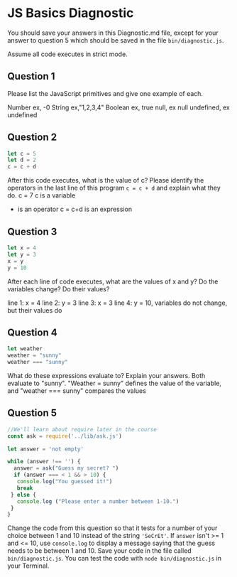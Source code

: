 # JS Basics Diagnostic

You should save your answers in this Diagnostic.md file, except for your answer to
question 5 which should be saved in the file `bin/diagnostic.js`.

Assume all code executes in strict mode.

## Question 1

Please list the JavaScript primitives and give one example of each.

Number ex, -0
String ex,"1,2,3,4"
Boolean ex, true
null, ex null
undefined, ex undefined

## Question 2

```js
let c = 5
let d = 2
c = c + d

```

After this code executes, what is the value of c?  Please identify the operators in the last line of this program `c = c + d` and explain what they do.
c = 7
c is a variable
+ is an operator
c = c+d is an expression


## Question 3

```js
let x = 4
let y = 3
x = y
y = 10
```

After each line of code executes, what are the values of x and y?  Do the variables change?  Do their values?

<!-- solution below -->

line 1: x = 4
line 2: y = 3
line 3: x = 3
line 4: y = 10, variables do not change, but their values do
## Question 4

```js
let weather
weather = "sunny"
weather === "sunny"
```

What do these expressions evaluate to?  Explain your answers. Both evaluate to "sunny". "Weather = sunny" defines the value of the variable, and "weather === sunny" compares the values


## Question 5

```js
//We'll learn about require later in the course
const ask = require('../lib/ask.js')

let answer = 'not empty'

while (answer !== '') {
  answer = ask("Guess my secret? ")
  if (answer === < 1 && > 10) {
   console.log("You guessed it!")
   break
 } else {
   console.log ("Please enter a number between 1-10.")
 }
}
```

Change the code from this question so that it tests for a number of your choice
between 1 and 10 instead of the string `'SeCrEt'`.  If `answer` isn't >= 1 and
<= 10, use `console.log` to display a message saying that the guess needs to
be between 1 and 10.  Save your code in the file called `bin/diagnostic.js`.
You can test the code with `node bin/diagnostic.js` in your Terminal.

